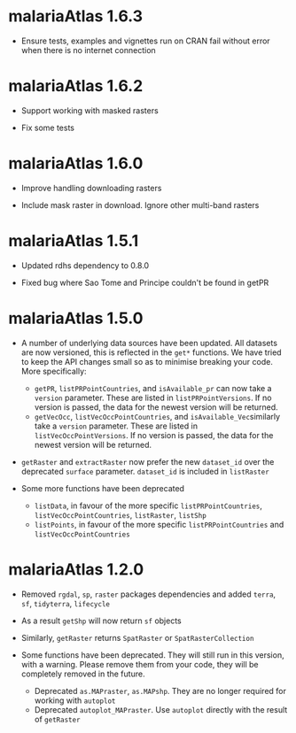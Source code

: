 # malariaAtlas 1.6.3

* Ensure tests, examples and vignettes run on CRAN fail without error when there is no internet connection

# malariaAtlas 1.6.2

* Support working with masked rasters

* Fix some tests

# malariaAtlas 1.6.0

* Improve handling downloading rasters

* Include mask raster in download. Ignore other multi-band rasters


# malariaAtlas 1.5.1

* Updated rdhs dependency to 0.8.0

* Fixed bug where Sao Tome and Principe couldn't be found in getPR

# malariaAtlas 1.5.0

* A number of underlying data sources have been updated. All datasets are now versioned, this is reflected in the `get*` functions. We have tried to keep the API changes small so as to minimise breaking your code. 
More specifically:
    * `getPR`, `listPRPointCountries`, and `isAvailable_pr` can now take a `version` parameter. These are listed in `listPRPointVersions`. If no version is passed, the data for the newest version will be returned.
    * `getVecOcc`, `listVecOccPointCountries`, and `isAvailable_Vec`similarly take a `version` parameter. These are listed in `listVecOccPointVersions`. If no version is passed, the data for the newest version will be returned.

* `getRaster` and `extractRaster` now prefer the new `dataset_id` over the deprecated `surface` parameter. `dataset_id` is included in `listRaster`


* Some more functions have been deprecated
    * `listData`, in favour of the more specific `listPRPointCountries`, `listVecOccPointCountries`, `listRaster`, `listShp`
    * `listPoints`, in favour of the more specific `listPRPointCountries` and `listVecOccPointCountries`


# malariaAtlas 1.2.0

*   Removed `rgdal`, `sp`, `raster` packages dependencies and added `terra`, `sf`, `tidyterra`, `lifecycle`

*   As a result `getShp` will now return `sf` objects

*   Similarly, `getRaster` returns `SpatRaster` or `SpatRasterCollection`

*   Some functions have been deprecated. They will still run in this version, with a warning. Please remove them from your code, they will be completely removed in the future.
    *   Deprecated `as.MAPraster`, `as.MAPshp`. They are no longer required for working with `autoplot`
    *   Deprecated `autoplot_MAPraster`. Use `autoplot` directly with the result of `getRaster`
